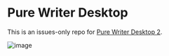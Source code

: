 # Pure Writer Desktop

This is an issues-only repo for [Pure Writer Desktop 2](https://writer.drakeet.com/desktop2_en).

![image](https://github.com/user-attachments/assets/23b28561-645f-4265-a7b3-3052f0a0795f)
